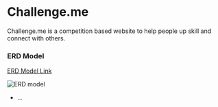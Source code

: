 # Challenge.me

Challenge.me is a competition based website to help people up skill and connect with others.

### ERD Model

[ERD Model Link](https://drive.google.com/file/d/1RRBVYVGRTHg_QKhXZZWKkVzDssRaBRi_/view?usp=sharing)

![ERD model](https://i.imgur.com/cctOsNU.png)

- ...
